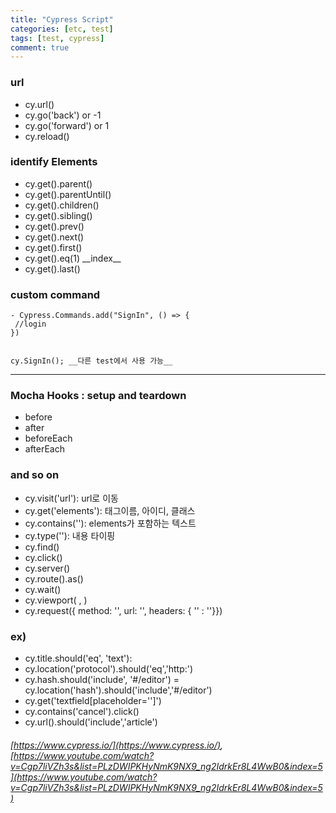 ```yaml
---
title: "Cypress Script"
categories: [etc, test]
tags: [test, cypress]
comment: true
---
```


### url

- cy.url()
- cy.go('back') or -1
- cy.go('forward') or 1
- cy.reload()


### identify Elements

- cy.get().parent()
- cy.get().parentUntil()
- cy.get().children()
- cy.get().sibling()
- cy.get().prev()
- cy.get().next()
- cy.get().first()
- cy.get().eq(1) \_\_index\_\_
- cy.get().last()

### custom command

```
- Cypress.Commands.add("SignIn", () => {
 //login
})
```

```

cy.SignIn(); __다른 test에서 사용 가능__

```

---

### Mocha Hooks : setup and teardown

- before
- after
- beforeEach
- afterEach


### and so on

- cy.visit('url'): url로 이동
- cy.get('elements'): 태그이름, 아이디, 클래스
- cy.contains(''): elements가 포함하는 텍스트
- cy.type(''): 내용 타이핑
- cy.find()
- cy.click()
- cy.server()
- cy.route().as()
- cy.wait()
- cy.viewport( , )
- cy.request({ method: '', url: '', headers: { '' : ''}})


### ex)

- cy.title.should('eq', 'text'):
- cy.location('protocol').should('eq','http:')
- cy.hash.should('include', '#/editor') = cy.location('hash').should('include','#/editor')
- cy.get('textfield[placeholder='']')
- cy.contains('cancel').click()
- cy.url().should('include','article')
<!--    ```
cy.get('form').within(($form) => {
    cy.get('input[type="email"].type('test@test.com'))
    cy.get('input[type="password"].type('1234'))
    cy.root().submit()
})
   ``` -->


###### [https://www.cypress.io/](https://www.cypress.io/), [https://www.youtube.com/watch?v=Cgp7liVZh3s&list=PLzDWIPKHyNmK9NX9_ng2IdrkEr8L4WwB0&index=5](https://www.youtube.com/watch?v=Cgp7liVZh3s&list=PLzDWIPKHyNmK9NX9_ng2IdrkEr8L4WwB0&index=5)
